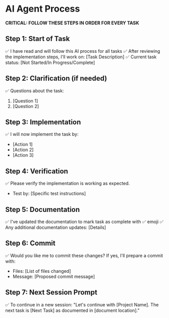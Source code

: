 # AI Agent Process

**CRITICAL: FOLLOW THESE STEPS IN ORDER FOR EVERY TASK**

## Step 1: Start of Task

✅ I have read and will follow this AI process for all tasks
✅ After reviewing the implementation steps, I'll work on: [Task Description]
✅ Current task status: [Not Started/In Progress/Complete]

## Step 2: Clarification (if needed)

✅ Questions about the task:

1.  [Question 1]
2.  [Question 2]

## Step 3: Implementation

✅ I will now implement the task by:

- [Action 1]
- [Action 2]
- [Action 3]

## Step 4: Verification

✅ Please verify the implementation is working as expected.

- Test by: [Specific test instructions]

## Step 5: Documentation

✅ I've updated the documentation to mark task as complete with ✅ emoji
✅ Any additional documentation updates: [Details]

## Step 6: Commit

✅ Would you like me to commit these changes? If yes, I'll prepare a commit with:

- Files: [List of files changed]
- Message: [Proposed commit message]

## Step 7: Next Session Prompt

✅ To continue in a new session: "Let's continue with [Project Name]. The next task is [Next Task] as documented in [document location]."
